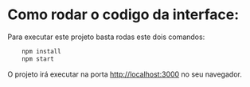 # Como rodar o codigo da interface:


Para executar este projeto basta rodas este dois comandos:
```bash
    npm install
    npm start
```

O projeto irá executar na porta [http://localhost:3000](http://localhost:3000) no seu navegador.
